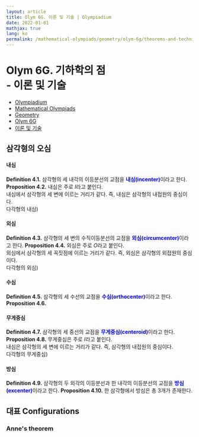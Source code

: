 ```yaml
---
layout: article
title: Olym 6G. 이론 및 기술 | Olympiadium
date: 2022-01-01
mathjax: true
lang: ko
permalink: /mathematical-olympiads/geometry/olym-6g/theorems-and-techniques/
---
```

# Olym 6G. 기하학의 점 <br> <ssup> - 이론 및 기술</ssup>

<ul class="breadcrumb">
	<li><a href="{{ site.homeurl }}">Olympiadium</a></li> 
	<li><a href="{{ site.homeurl }}mathematical-olympiads/">Mathematical Olympiads</a></li> 
	<li><a href="{{ site.homeurl }}mathematical-olympiads/geometry/">Geometry</a></li> 
	<li><a href="{{ site.homeurl }}mathematical-olympiads/geometry/olym-6g/">Olym 6G</a></li> 
	<li><a href="{{ site.homeurl }}mathematical-olympiads/geometry/olym-6g/theorems-and-techniques/">이론 및 기술</a></li>
</ul>

## 삼각형의 오심
#### 내심
<yellowboard><b>Definition 4.1.</b> 삼각형의 세 내각의 이등분선의 교점을 <span style="color:blue"><b>내심(incenter)</b></span>이라고 한다. </yellowboard>
<orangeboard><b>Proposition 4.2.</b> 내심은 주로 $I$라고 붙인다. <br> 내심에서 삼각형의 세 변에 이르는 거리가 같다. 즉, 내심은 삼각형의 내접원의 중심이다. <br> 다각형의 내심)</orangeboard>
#### 외심
<yellowboard><b>Definition 4.3.</b> 삼각형의 세 변의 수직이등분선의 교점을 <span style="color:blue"><b>외심(circumcenter)</b></span>이라고 한다. </yellowboard>
<orangeboard><b>Proposition 4.4.</b> 외심은 주로 $O$라고 붙인다. <br> 외심에서 삼각형의 세 꼭짓점에 이르는 거리가 같다. 즉, 외심은 삼각형의 외접원의 중심이다. <br> 다각형의 외심)</orangeboard>
#### 수심
<yellowboard><b>Definition 4.5.</b> 삼각형의 세 수선의 교점을 <span style="color:blue"><b>수심(orthocenter)</b></span>이라고 한다. </yellowboard>
<orangeboard><b>Proposition 4.6.</b> </orangeboard>
#### 무게중심
<yellowboard><b>Definition 4.7.</b> 삼각형의 세 중선의 교점을 <span style="color:blue"><b>무게중심(centeroid)</b></span>이라고 한다. </yellowboard>
<orangeboard><b>Proposition 4.8.</b> 무게중심은 주로 $I$라고 붙인다. <br> 내심은 삼각형의 세 변에 이르는 거리가 같다. 즉, 삼각형의 내접원의 중심이다. <br> 다각형의 무게중심) </orangeboard>
#### 방심
<yellowboard><b>Definition 4.9.</b> 삼각형의 두 외각의 이등분선과 한 내각의 이등분선의 교점을 <span style="color:blue"><b>방심(excenter)</b></span>이라고 한다. </yellowboard>
<orangeboard><b>Proposition 4.10.</b> 한 삼각형에서 방심은 총 3개가 존재한다. </orangeboard>

### 

## 대표 Configurations
### Anne's theorem
